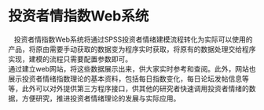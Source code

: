 # 投资者情指数Web系统
    投资者情指数Web系统将通过SPSS投资者情绪建模流程转化为实际可以使用的产品，将原由需要手动获取的数据变为程序实时获取，将原有的数据处理交给程序实现，建模的流程只需要配置参数即可。<br>
    通过建立web网站，将这些数据展示出来，供大家实时参考和查阅。此外，网站也展示投资者情绪指数理论的基本资料，包括每日指数变化，每日论坛发帖信息等等，此外可以对外提供第三方程序接口，供其他的研究者快速调用投资者情绪的数据，方便研究，推进投资者情绪理论的发展与实际应用。
